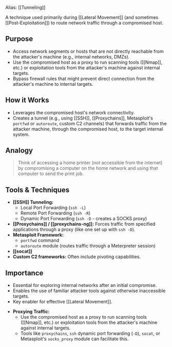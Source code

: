 Alias: [[Tunneling]]

A technique used primarily during [[Lateral Movement]] (and sometimes [[Post-Exploitation]]) to route network traffic through a compromised host.

## Purpose

- Access network segments or hosts that are not directly reachable from the attacker's machine (e.g., internal networks, DMZs).
- Use the compromised host as a proxy to run scanning tools ([[Nmap]], etc.) or exploitation tools from the attacker's machine against internal targets.
- Bypass firewall rules that might prevent direct connection from the attacker's machine to internal targets.

## How it Works

- Leverages the compromised host's network connectivity.
- Creates a tunnel (e.g., using [[SSH]], [[Proxychains]], Metasploit's `portfwd` or `autoroute`, custom C2 channels) that forwards traffic from the attacker machine, through the compromised host, to the target internal system.

## Analogy

> Think of accessing a home printer (not accessible from the internet) by compromising a computer on the home network and using that computer to send the print job.

## Tools & Techniques

- **[[SSH]] Tunneling:**
    - Local Port Forwarding (`ssh -L`)
    - Remote Port Forwarding (`ssh -R`)
    - Dynamic Port Forwarding (`ssh -D` - creates a SOCKS proxy)
- **[[Proxychains]] / [[proxychains-ng]]:** Forces traffic from specified applications through a proxy (like one set up with `ssh -D`).
- **Metasploit Framework:**
    - `portfwd` command
    - `autoroute` module (routes traffic through a Meterpreter session)
- **[[socat]]**
- **Custom C2 frameworks:** Often include pivoting capabilities.

## Importance

- Essential for exploring internal networks after an initial compromise.
- Enables the use of familiar attacker tools against otherwise inaccessible targets.
- Key enabler for effective [[Lateral Movement]].

*   **Proxying Traffic:**
    - Use the compromised host as a proxy to run scanning tools ([[Nmap]], etc.) or exploitation tools from the attacker's machine against internal targets.
    - Tools like `proxychains`, `ssh` dynamic port forwarding (`-D`), `socat`, or Metasploit's `socks_proxy` module can facilitate this. 